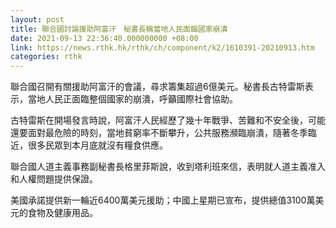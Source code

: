 ```yaml
---
layout: post
title: 聯合國討論援助阿富汗　秘書長稱當地人民面臨國家崩潰
date: 2021-09-13 22:36:40.000000000 +08:00
link: https://news.rthk.hk/rthk/ch/component/k2/1610391-20210913.htm
categories: rthk
---
```


聯合國召開有關援助阿富汗的會議，尋求籌集超過6億美元。秘書長古特雷斯表示，當地人民正面臨整個國家的崩潰，呼籲國際社會協助。

古特雷斯在開場發言時說，阿富汗人民經歷了幾十年戰爭、苦難和不安全後，可能還要面對最危險的時刻，當地貧窮率不斷攀升，公共服務瀕臨崩潰，隨著冬季臨近，很多民眾到本月底就沒有糧食供應。

聯合國人道主義事務副秘書長格里菲斯說，收到塔利班來信，表明就人道主義准入和人權問題提供保證。

美國承諾提供新一輪近6400萬美元援助；中國上星期已宣布，提供總值3100萬美元的食物及健康用品。
